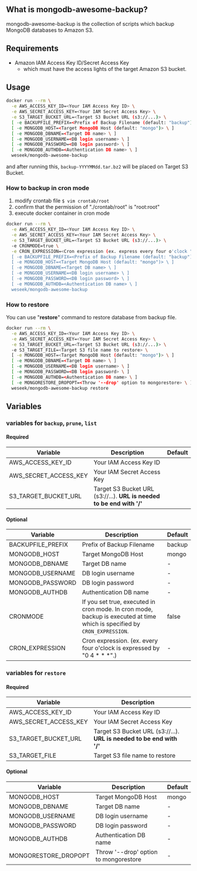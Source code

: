 What is mongodb-awesome-backup?
-------------------------------

mongodb-awesome-backup is the collection of scripts which backup MongoDB databases to Amazon S3.


Requirements
------------

* Amazon IAM Access Key ID/Secret Access Key
  * which must have the access lights of the target Amazon S3 bucket.

Usage
-----

```bash
docker run --rm \
  -e AWS_ACCESS_KEY_ID=<Your IAM Access Key ID> \
  -e AWS_SECRET_ACCESS_KEY=<Your IAM Secret Access Key> \
  -e S3_TARGET_BUCKET_URL=<Target S3 Bucket URL (s3://...)> \
  [ -e BACKUPFILE_PREFIX=<Prefix of Backup Filename (default: "backup") \ ]
  [ -e MONGODB_HOST=<Target MongoDB Host (default: "mongo")> \ ]
  [ -e MONGODB_DBNAME=<Target DB name> \ ]
  [ -e MONGODB_USERNAME=<DB login username> \ ]
  [ -e MONGODB_PASSWORD=<DB login password> \ ]
  [ -e MONGODB_AUTHDB=<Authentication DB name> \ ] 
  weseek/mongodb-awesome-backup
```

and after running this, `backup-YYYYMMdd.tar.bz2` will be placed on Target S3 Bucket.

### How to backup in cron mode

1. modify crontab file
  `$ vim crontab/root`
1. confirm that the permission of "./crontab/root" is "root:root"
1. execute docker container in cron mode

```bash
docker run --rm \
  -e AWS_ACCESS_KEY_ID=<Your IAM Access Key ID> \
  -e AWS_SECRET_ACCESS_KEY=<Your IAM Secret Access Key> \
  -e S3_TARGET_BUCKET_URL=<Target S3 Bucket URL (s3://...)> \
  -e CRONMODE=true \
  -e CRON_EXPRESSION=<Cron expression (ex. express every four o'clock "0 4 * * *".)> \
  [ -e BACKUPFILE_PREFIX=<Prefix of Backup Filename (default: "backup") \ ]
  [ -e MONGODB_HOST=<Target MongoDB Host (default: "mongo")> \ ]
  [ -e MONGODB_DBNAME=<Target DB name> \ ]
  [ -e MONGODB_USERNAME=<DB login username> \ ]
  [ -e MONGODB_PASSWORD=<DB login password> \ ]
  [ -e MONGODB_AUTHDB=<Authentication DB name> \ ] 
  weseek/mongodb-awesome-backup
```

### How to restore

You can use "**restore**" command to restore database from backup file.

```bash
docker run --rm \
  -e AWS_ACCESS_KEY_ID=<Your IAM Access Key ID> \
  -e AWS_SECRET_ACCESS_KEY=<Your IAM Secret Access Key> \
  -e S3_TARGET_BUCKET_URL=<Target S3 Bucket URL (s3://...)> \
  -e S3_TARGET_FILE=<Target S3 file name to restore> \
  [ -e MONGODB_HOST=<Target MongoDB Host (default: "mongo")> \ ]
  [ -e MONGODB_DBNAME=<Target DB name> \ ]
  [ -e MONGODB_USERNAME=<DB login username> \ ]
  [ -e MONGODB_PASSWORD=<DB login password> \ ]
  [ -e MONGODB_AUTHDB=<Authentication DB name> \ ] 
  [ -e MONGORESTORE_DROPOPT=<Throw '--drop' option to mongorestore> \ ]
  weseek/mongodb-awesome-backup restore
```


Variables
---------

### variables for `backup`, `prune`, `list`

#### Required

| Variable              | Description                                                           | Default |
| --------------------- | --------------------------------------------------------------------- | ------- |
| AWS_ACCESS_KEY_ID     | Your IAM Access Key ID                                                |         |
| AWS_SECRET_ACCESS_KEY | Your IAM Secret Access Key                                            |         |
| S3_TARGET_BUCKET_URL  | Target S3 Bucket URL (s3://...). **URL is needed to be end with '/'** |         |

#### Optional

| Variable          | Description                                                                                                               | Default |
| ----------------- | ------------------------------------------------------------------------------------------------------------------------- | ------- |
| BACKUPFILE_PREFIX | Prefix of Backup Filename                                                                                                 | backup  |
| MONGODB_HOST      | Target MongoDB Host                                                                                                       | mongo   |
| MONGODB_DBNAME    | Target DB name                                                                                                            | -       |
| MONGODB_USERNAME  | DB login username                                                                                                         | -       |
| MONGODB_PASSWORD  | DB login password                                                                                                         | -       |
| MONGODB_AUTHDB    | Authentication DB name                                                                                                    | -       |
| CRONMODE          | If you set true, executed in cron mode. In cron mode, backup is executed at time which is specified by `CRON_EXPRESSION`. | false   |
| CRON_EXPRESSION   | Cron expression. (ex. every four o'clock is expressed by "0 4 * * *".)                                                    | -       |

### variables for `restore`

#### Required

| Variable              | Description                                                           |     |
| --------------------- | --------------------------------------------------------------------- | --- |
| AWS_ACCESS_KEY_ID     | Your IAM Access Key ID                                                |     |
| AWS_SECRET_ACCESS_KEY | Your IAM Secret Access Key                                            |     |
| S3_TARGET_BUCKET_URL  | Target S3 Bucket URL (s3://...). **URL is needed to be end with '/'** |     |
| S3_TARGET_FILE        | Target S3 file name to restore                                        |     |

#### Optional

| Variable             | Description                           | Default |
| -------------------- | ------------------------------------- | ------- |
| MONGODB_HOST         | Target MongoDB Host                   | mongo   |
| MONGODB_DBNAME       | Target DB name                        | -       |
| MONGODB_USERNAME     | DB login username                     | -       |
| MONGODB_PASSWORD     | DB login password                     | -       |
| MONGODB_AUTHDB       | Authentication DB name                | -       |
| MONGORESTORE_DROPOPT | Throw '--drop' option to mongorestore | -       |

